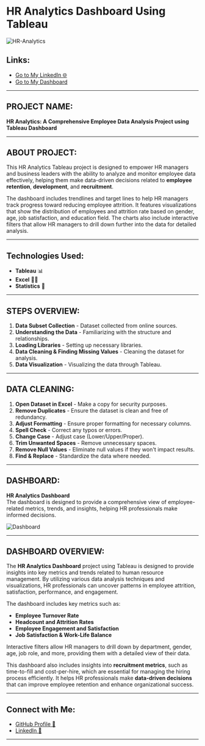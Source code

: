# HR Analytics Dashboard Using Tableau

![HR-Analytics](https://github.com/user-attachments/assets/1e28aec1-5c41-4dd9-832f-7ee65da96ffd)


## Links:
- [Go to My LinkedIn 🌐](https://www.linkedin.com/in/deevanshi-chauhan)
- [Go to My Dashboard](https://public.tableau.com/app/profile/deevanshi.chauhan/viz/Project2_17443112467980/HRAnalyticsDashboard)

---

## PROJECT NAME:
**HR Analytics: A Comprehensive Employee Data Analysis Project using Tableau Dashboard**

---

## ABOUT PROJECT:
This HR Analytics Tableau project is designed to empower HR managers and business leaders with the ability to analyze and monitor employee data effectively, helping them make data-driven decisions related to **employee retention**, **development**, and **recruitment**.

The dashboard includes trendlines and target lines to help HR managers track progress toward reducing employee attrition. It features visualizations that show the distribution of employees and attrition rate based on gender, age, job satisfaction, and education field. The charts also include interactive filters that allow HR managers to drill down further into the data for detailed analysis.

---

## Technologies Used:
- **Tableau** 📊  
- **Excel** 👨‍💻  
- **Statistics** 📜  

---

## STEPS OVERVIEW:
1. **Data Subset Collection** - Dataset collected from online sources.
2. **Understanding the Data** - Familiarizing with the structure and relationships.
3. **Loading Libraries** - Setting up necessary libraries.
4. **Data Cleaning & Finding Missing Values** - Cleaning the dataset for analysis.
5. **Data Visualization** - Visualizing the data through Tableau.

---

## DATA CLEANING:
1. **Open Dataset in Excel** - Make a copy for security purposes.
2. **Remove Duplicates** - Ensure the dataset is clean and free of redundancy.
3. **Adjust Formatting** - Ensure proper formatting for necessary columns.
4. **Spell Check** - Correct any typos or errors.
5. **Change Case** - Adjust case (Lower/Upper/Proper).
6. **Trim Unwanted Spaces** - Remove unnecessary spaces.
7. **Remove Null Values** - Eliminate null values if they won't impact results.
8. **Find & Replace** - Standardize the data where needed.
   
---

## DASHBOARD:
**HR Analytics Dashboard**  
The dashboard is designed to provide a comprehensive view of employee-related metrics, trends, and insights, helping HR professionals make informed decisions.

![Dashboard](https://github.com/user-attachments/assets/739d5823-5679-45bb-8599-e6f5f49d457a)

---

## DASHBOARD OVERVIEW:
The **HR Analytics Dashboard** project using Tableau is designed to provide insights into key metrics and trends related to human resource management. By utilizing various data analysis techniques and visualizations, HR professionals can uncover patterns in employee attrition, satisfaction, performance, and engagement. 

The dashboard includes key metrics such as:
- **Employee Turnover Rate**
- **Headcount and Attrition Rates**
- **Employee Engagement and Satisfaction**
- **Job Satisfaction & Work-Life Balance**
  
Interactive filters allow HR managers to drill down by department, gender, age, job role, and more, providing them with a detailed view of their data.

This dashboard also includes insights into **recruitment metrics**, such as time-to-fill and cost-per-hire, which are essential for managing the hiring process efficiently. It helps HR professionals make **data-driven decisions** that can improve employee retention and enhance organizational success.

---

## **Connect with Me:**
- [GitHub Profile 🧮](https://github.com/deevanshi55)
- [LinkedIn 🤝](https://www.linkedin.com/in/deevanshi-chauhan-470834140/)

---
